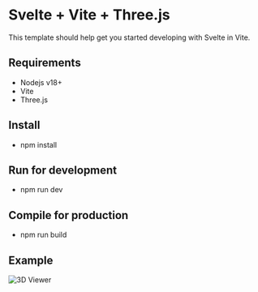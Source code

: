 # Svelte + Vite + Three.js

This template should help get you started developing with Svelte in Vite.

## Requirements

* Nodejs v18+
* Vite	
* Three.js

## Install

* npm install

## Run for development

* npm run dev

## Compile for production

* npm run build

## Example

![3D Viewer](https://github.com/ncdev2015/svelte-threejs-sample/blob/main/public/2.png)
